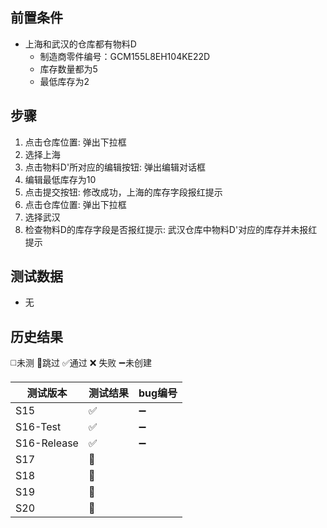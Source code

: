 
## 前置条件

- 上海和武汉的仓库都有物料D
	- 制造商零件编号：GCM155L8EH104KE22D
	- 库存数量都为5
	- 最低库存为2

## 步骤

1. 点击仓库位置: 弹出下拉框
2. 选择上海
3. 点击物料D'所对应的编辑按钮: 弹出编辑对话框
4. 编辑最低库存为10
5. 点击提交按钮: 修改成功，上海的库存字段报红提示
6. 点击仓库位置: 弹出下拉框
7. 选择武汉
8. 检查物料D的库存字段是否报红提示: 武汉仓库中物料D'对应的库存并未报红提示

## 测试数据

- 无

## 历史结果
 ◻️未测    🚫跳过     ✅通过    ❌ 失败     ➖未创建
 
| 测试版本 | 测试结果 | bug编号 |
| ---- | ---- | ---- |
| S15 | ✅ | ➖ |
| S16-Test | ✅ | ➖ |
| S16-Release | ✅ | ➖ |
| S17 | 🚫 |  |
| S18 | 🚫 |  |
| S19 | 🚫 |  |
| S20 | 🚫 |  |

